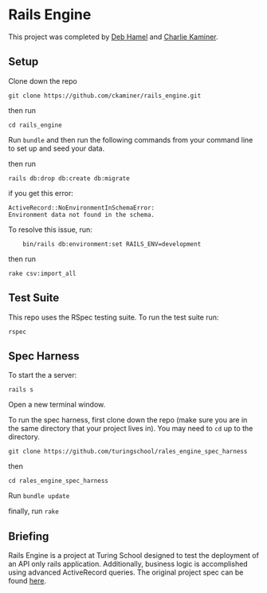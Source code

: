 # Rails Engine
This project was completed by [Deb Hamel](https://github.com/deborahleehamel) and [Charlie Kaminer](https://github.com/ckaminer).

## Setup
Clone down the repo
```
git clone https://github.com/ckaminer/rails_engine.git
```
then run
```
cd rails_engine
```
Run `bundle` and then run the following commands from your command line to set up and seed your data.

then run
```
rails db:drop db:create db:migrate
```
if you get this error:
```
ActiveRecord::NoEnvironmentInSchemaError:
Environment data not found in the schema.
```
To resolve this issue, run:
```
    bin/rails db:environment:set RAILS_ENV=development
```
then run
```
rake csv:import_all
```

## Test Suite
This repo uses the RSpec testing suite.  To run the test suite run:
```
rspec
```

## Spec Harness
To start the a server:
```
rails s
```
Open a new terminal window.

To run the spec harness, first clone down the repo (make sure you are in the same directory that your project lives in). You may need to  `cd`  up to the directory.

```
git clone https://github.com/turingschool/rales_engine_spec_harness
```
then

```
cd rales_engine_spec_harness
```
Run `bundle update`

finally, run `rake`

## Briefing
Rails Engine is a project at Turing School designed to test the deployment of an API only rails application.  Additionally, business logic is accomplished using advanced ActiveRecord queries. The original project spec can be found [here](https://github.com/turingschool/lesson_plans/blob/master/ruby_03-professional_rails_applications/rails_engine.md#technical-expectations).
